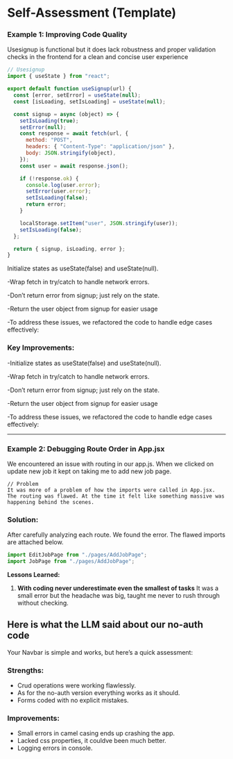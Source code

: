 # Self-Assessment (Template)

### Example 1: Improving Code Quality

Usesignup is functional but it does lack robustness and proper validation checks in the frontend for a clean and concise user experience

```javascript
// Usesignup
import { useState } from "react";

export default function useSignup(url) {
  const [error, setError] = useState(null);
  const [isLoading, setIsLoading] = useState(null);

  const signup = async (object) => {
    setIsLoading(true);
    setError(null);
    const response = await fetch(url, {
      method: "POST",
      headers: { "Content-Type": "application/json" },
      body: JSON.stringify(object),
    });
    const user = await response.json();

    if (!response.ok) {
      console.log(user.error);
      setError(user.error);
      setIsLoading(false);
      return error;
    }

    localStorage.setItem("user", JSON.stringify(user));
    setIsLoading(false);
  };

  return { signup, isLoading, error };
}
```

Initialize states as useState(false) and useState(null).

-Wrap fetch in try/catch to handle network errors.

-Don’t return error from signup; just rely on the state.

-Return the user object from signup for easier usage 

-To address these issues, we refactored the code to handle edge cases effectively:  



### Key Improvements:
-Initialize states as useState(false) and useState(null).

-Wrap fetch in try/catch to handle network errors.

-Don’t return error from signup; just rely on the state.

-Return the user object from signup for easier usage 

-To address these issues, we refactored the code to handle edge cases effectively:  

---

### Example 2: Debugging Route Order in App.jsx

We encountered an issue with routing in our app.js. When we clicked on update new job it kept on taking me to add new job page.  

```React
// Problem
It was more of a problem of how the imports were called in App.jsx. The routing was flawed. At the time it felt like something massive was happening behind the scenes.
```

### Solution:
After carefully analyzing each route. We found the error. The flawed imports are attached below.  

```App.jsx
import EditJobPage from "./pages/AddJobPage";
import JobPage from "./pages/AddJobPage";
```

**Lessons Learned:**

1. **With coding never underestimate even the smallest of tasks** It was a small error but the headache was big, taught me never to rush through without checking.

## Here is what the LLM said about our no-auth code ##
Your Navbar is simple and works, but here’s a quick assessment:

### Strengths: ###

- Crud operations were working flawlessly.
- As for the no-auth version everything works as it should.
- Forms coded with no explicit mistakes.

### Improvements: ###

- Small errors in camel casing ends up crashing the app.
- Lacked css properties, it couldve been much better.
-  Logging errors in console.
